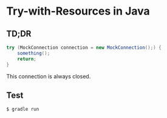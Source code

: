 # Try-with-Resources in Java

## TD;DR

```java
try (MockConnection connection = new MockConnection();) {
    something();
    return;
}
```

This connection is always closed.

## Test

```bash
$ gradle run
```
